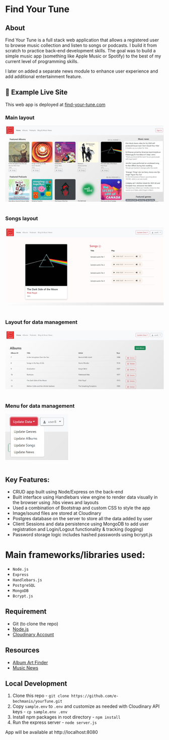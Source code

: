 # Find Your Tune

## About
Find Your Tune is a full stack web application that allows a registered user to browse music collection and listen to songs or podcasts. I build it from scratch to practice back-end development skills. The goal was to build a simple music app (something like Apple Music or Spotify) to the best of my current level of programming skills.

I later on added a separate news module to enhance user experience and add additional entertainment feature.

## 💫 Example Live Site
This web app is deployed at [find-your-tune.com](http://find-your-tune.herokuapp.com/home) 

### Main layout
<img title="Main layout" src="./public/desc/find-your-tune.jpg" alt="layout" width="550"/><br><br>
### Songs layout
<img title="Songs" src="./public/desc/Songs.jpg" alt="songs layout" width="550"/><br><br>
### Layout for data management
<img title="Manage data" src="./public/desc/find-your-tune-data-manage.jpg" alt="data management layout" width="550"/><br><br>
### Menu for data management
<img title="Menu" src="./public/desc/update-menu.jpg" alt="songs layout" width="200"/><br><br>

## Key Features:

*  CRUD app built using Node/Express on the back-end
*  Built interface using Handlebars view engine to render data visually in the browser using .hbs views and layouts
*  Used a combination of Bootstrap and custom CSS to style the app
*  Image/sound files are stored at Cloudinary
*  Postgres database on the server to store all the data added by user
*  Client Sessions and data persistence using MongoDB to add user registration and Login/Logout functionality & tracking (logging)
*  Password storage logic includes hashed passwords using bcrypt.js

# Main frameworks/libraries used:

* `Node.js`
* `Express`
* `Handlebars.js`
* `PostgreSQL`
* `MongoDB`
* `Bcrypt.js`

## Requirement
- Git (to clone the repo)
- [Node.js](https://nodejs.org/en/)
- [Cloudinary Account](https://cloudinary.com/)

## Resources 
- [Album Art Finder](https://bendodson.com/projects/itunes-artwork-finder/)
- [Music News](https://www.nme.com/news/music)

## Local Development 
1. Clone this repo - `git clone https://github.com/e-bechmanis/yourTune.git`
2. Copy `sample.env` to `.env` and customize as needed with Cloudinary API keys - `cp sample.env .env`
3. Install npm packages in root directory - `npm install`
4. Run the express server - `node server.js`

App will be available at http://localhost:8080
